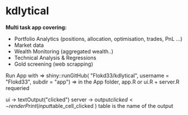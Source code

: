 # kdlytical <br /><b> 

Multi task app covering:                                                       </b><br />
- Portfolio Analytics (positions, allocation, optimisation, trades, PnL ...)   <br />
- Market data                                                                  <br />
- Wealth Monitoring (aggregated wealth..)                                      <br />
- Technical Analysis & Regressions                                             <br />
- Gold screening (web scrapping)                                               <br />

Run App with =>  shiny::runGitHub( "Flokd33/kdlytical", username = "Flokd33", subdir = "app") => in the App folder, app.R or ui.R + server.R requeried


ui -> textOutput("clicked")
server -> 
  output$clicked <- renderPrint(
    input$table_cell_clicked
  )
  table is the name of the output